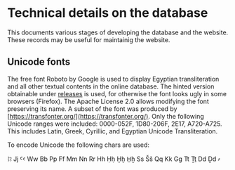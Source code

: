 # Technical details on the database

This documents various stages of developing the database and the website. These records may be useful for maintainig the website.

## Unicode fonts
The free font Roboto by Google is used to display Egyptian transliteration and all other textual contents in the online database. The hinted version obtainable under [releases](https://github.com/google/roboto/releases) is used, for otherwise the font looks ugly in some browsers (Firefox). The Apache License 2.0 allows modifying the font preserving its name. A subset of the font was produced by [https://transfonter.org/](https://transfonter.org/). Only the following Unicode ranges were included: 0000-052F, 1D80-206F, 2E17, A720-A725. This includes Latin, Greek, Cyrillic, and Egyptian Unicode Transliteration. 

To encode Unicode the following chars are used: 

Ꜣꜣ Jj Ꜥꜥ Ww Bb Pp Ff Mm Nn Rr Hh Ḥḥ Ḫḫ H̱ẖ Ss Šš Qq Kk Gg Tt Ṯṯ Dd Ḏd ⸗ 

